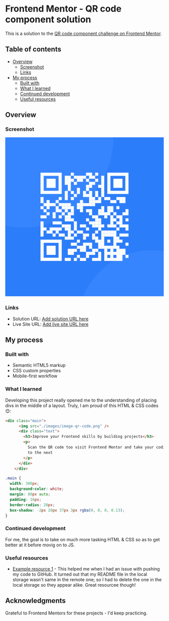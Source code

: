 # Frontend Mentor - QR code component solution

This is a solution to the [QR code component challenge on Frontend Mentor](https://www.frontendmentor.io/challenges/qr-code-component-iux_sIO_H).
## Table of contents

- [Overview](#overview)
  - [Screenshot](#screenshot)
  - [Links](#links)
- [My process](#my-process)
  - [Built with](#built-with)
  - [What I learned](#what-i-learned)
  - [Continued development](#continued-development)
  - [Useful resources](#useful-resources)

## Overview

### Screenshot

![](./images/image-qr-code.png)

### Links

- Solution URL: [Add solution URL here](http://127.0.0.1:5500/)
- Live Site URL: [Add live site URL here](https://your-live-site-url.com)

## My process

### Built with

- Semantic HTML5 markup
- CSS custom properties
- Mobile-first workflow


### What I learned

Developing this project really opened me to the understanding of placing divs in the middle of a layout.
Truly, I am proud of this HTML & CSS codes😊:

```html
<div class="main">
      <img src="./images/image-qr-code.png" />
      <div class="text">
        <h3>Improve your Frontend skills by building projects</h3>
        <p>
          Scan the QR code too visit Frontend Mentor and take your coding skills
          to the next
        </p>
      </div>
    </div>
```
```css
.main {
  width: 300px;
  background-color: white;
  margin: 80px auto;
  padding: 16px;
  border-radius: 20px;
  box-shadow: -2px 20px 37px 3px rgba(0, 0, 0, 0.13);
}
```


### Continued development

For me, the goal is to take on much more tasking HTML & CSS so as to get better at it before movig on to JS.

### Useful resources

- [Example resource 1](https://www.youtube.com/watch?v=SjKuYllK1J4) - This helped me when I had an issue with pushing my code to GitHub. It turned out that my README file in the local storage wasn't same in the remote one; so I had to delete the one in the local storage so they appear alike. Great resourcee though!


## Acknowledgments

Grateful to Frontend Mentors for these projects - I'd keep practicing.
